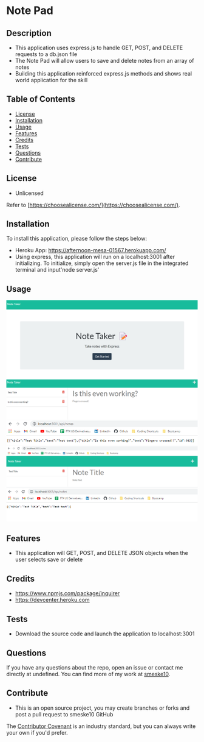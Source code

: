 # Note Pad

## Description
- This application uses express.js to handle GET, POST, and DELETE requests to a db.json file
- The Note Pad will allow users to save and delete notes from an array of notes
- Building this application reinforced express.js methods and shows real world application for the skill

## Table of Contents

- [License](#license)
- [Installation](#installation)
- [Usage](#usage)
- [Features](#features)
- [Credits](#credits)
- [Tests](#tests)
- [Questions](#questions)
- [Contribute](#Contribute)

## License

- Unlicensed

Refer to [https://choosealicense.com/](https://choosealicense.com/).

## Installation

To install this application, please follow the steps below:

- Heroku App: https://afternoon-mesa-01567.herokuapp.com/
- Using express, this application will run on a localhost:3001 after initializing. To initialize, simply open the server.js file in the integrated terminal and input'node server.js'

## Usage

![Screenshot of Application](/public/assets/images/homescreen.png)
![Screenshot of Application](/public/assets/images/note_added.png)
![Screenshot of Application](/public/assets/images/note_added_to_JSON.png)
![Screenshot of Application](/public/assets/images/note_deleted.png)
![Screenshot of Application](/public/assets/images/note_deleted_from_JSON.png)

## Features

- This application will GET, POST, and DELETE JSON objects when the user selects save or delete

## Credits

- https://www.npmjs.com/package/inquirer
- https://devcenter.heroku.com

## Tests

- Download the source code and launch the application to localhost:3001

## Questions 

If you have any questions about the repo, open an issue or contact me directly at undefined. You can find more of my work at [smeske10](https://github.com/smeske10/).

## Contribute

- This is an open source project, you may create branches or forks and post a pull request to smeske10 GitHub

The [Contributor Covenant](https://www.contributor-covenant.org/) is an industry standard, but you can always write your own if you'd prefer.

